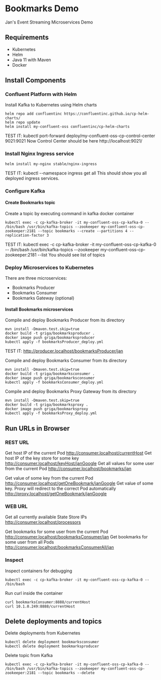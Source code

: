 # Bookmarks Demo
Jan's Event Streaming Microservices Demo

## Requirements
  * Kubernetes
  * Helm
  * Java 11 with Maven
  * Docker

## Install Components

### Confluent Platform with Helm
Install Kafka to Kubernetes using Helm charts
```
helm repo add confluentinc https://confluentinc.github.io/cp-helm-charts/ 
helm repo update 
helm install my-confluent-oss confluentinc/cp-helm-charts
```
TEST IT: kubectl port-forward deploy/my-confluent-oss-cp-control-center 9021:9021
Now Control Center should be here http://localhost:9021/

### Install Nginx Ingress service
```
helm install my-nginx stable/nginx-ingress
```
TEST IT: kubectl --namespace ingress get all
This should show you all deployed ingress services.

### Configure Kafka

#### Create Bookmarks topic
Create a topic by executing command in kafka docker container
```
kubectl exec -c cp-kafka-broker -it my-confluent-oss-cp-kafka-0 -- /bin/bash /usr/bin/kafka-topics --zookeeper my-confluent-oss-cp-zookeeper:2181 --topic bookmarks --create --partitions 4 --replication-factor 3
```
TEST IT: kubectl exec -c cp-kafka-broker -it my-confluent-oss-cp-kafka-0 -- /bin/bash /usr/bin/kafka-topics --zookeeper my-confluent-oss-cp-zookeeper:2181 --list
You should see list of topics

### Deploy Microservices to Kubernetes
There are three microservices:
  * Bookmarks Producer
  * Bookmarks Consumer
  * Bookmarks Gateway (optional)


#### Install Bookmarks microservices

Compile and deploy Bookmarks Producer from its directory
```
mvn install -Dmaven.test.skip=true
docker build -t griga/bookmarksproducer .
docker image push griga/bookmarksproducer
kubectl apply -f bookmarksProducer_deploy.yml
```
TEST IT: http://producer.localhost/bookmarksProducer/jan

Compile and deploy Bookmarks Consumer from its directory
```
mvn install -Dmaven.test.skip=true
docker build -t griga/bookmarksconsumer .
docker image push griga/bookmarksconsumer
kubectl apply -f bookmarksConsumer_deploy.yml
```

Compile and deploy Bookmarks Proxy Gateway from its directory
```
mvn install -Dmaven.test.skip=true
docker build -t griga/bookmarksproxy .
docker image push griga/bookmarksproxy
kubectl apply -f bookmarksProxy_deploy.yml
```

## Run URLs in Browser

### REST URL
Get host IP of the current Pod
http://consumer.localhost/currentHost
Get host IP of the key store for some key
http://consumer.localhost/keyHost/janGoogle
Get all values for some user from the current Pod
http://consumer.localhost/bookmarks/jan

Get value of some key from the current Pod
http://consumer.localhost/getOneBookmark/janGoogle
Get value of some key. Proxy will redirect to the correct Pod automatically
http://proxy.localhost/getOneBookmark/janGoogle

### WEB URL
Get all currently available State Store IPs
http://consumer.localhost/processors

Get bookmarks for some user from the current Pod
http://consumer.localhost/bookmarksConsumer/jan
Get bookmarks for some user from all Pods
http://consumer.localhost/bookmarksConsumerAll/jan


### Inspect
Inspect containers for debugging
```
kubectl exec -c cp-kafka-broker -it my-confluent-oss-cp-kafka-0 -- /bin/bash
```
Run curl inside the container
```
curl bookmarksConsumer:8888/currentHost
curl 10.1.0.249:8888/currentHost
```

## Delete deployments and topics
Delete deployments from Kubernetes
```
kubectl delete deployment bookmarksconsumer
kubectl delete deployment bookmarksproducer
```
Delete topic from Kafka
```
kubectl exec -c cp-kafka-broker -it my-confluent-oss-cp-kafka-0 -- /bin/bash /usr/bin/kafka-topics --zookeeper my-confluent-oss-cp-zookeeper:2181 --topic bookmarks --delete
```
